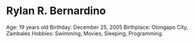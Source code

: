 # Rylan R. Bernardino
Age: 19 years old
Birthday: December 25, 2005
Birthplace: Olongapo City, Zambales
Hobbies: Swimming, Movies, Sleeping, Programming.
